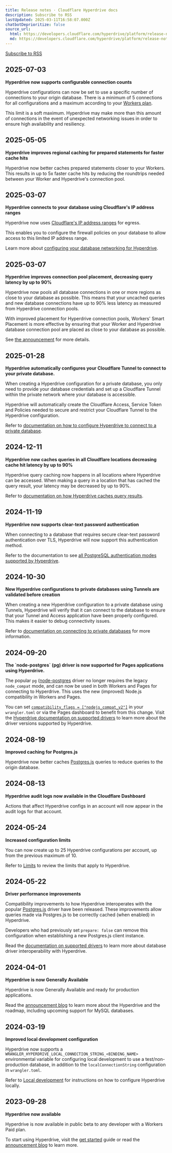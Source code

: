 ```yaml
---
title: Release notes · Cloudflare Hyperdrive docs
description: Subscribe to RSS
lastUpdated: 2025-03-11T16:58:07.000Z
chatbotDeprioritize: false
source_url:
  html: https://developers.cloudflare.com/hyperdrive/platform/release-notes/
  md: https://developers.cloudflare.com/hyperdrive/platform/release-notes/index.md
---
```


[Subscribe to RSS](https://developers.cloudflare.com/hyperdrive/platform/release-notes/index.xml)

## 2025-07-03

**Hyperdrive now supports configurable connection counts**

Hyperdrive configurations can now be set to use a specific number of connections to your origin database. There is a minimum of 5 connections for all configurations and a maximum according to your [Workers plan](https://developers.cloudflare.com/hyperdrive/platform/limits/).

This limit is a soft maximum. Hyperdrive may make more than this amount of connections in the event of unexpected networking issues in order to ensure high availability and resiliency.

## 2025-05-05

**Hyperdrive improves regional caching for prepared statements for faster cache hits**

Hyperdrive now better caches prepared statements closer to your Workers. This results in up to 5x faster cache hits by reducing the roundtrips needed between your Worker and Hyperdrive's connection pool.

## 2025-03-07

**Hyperdrive connects to your database using Cloudflare's IP address ranges**

Hyperdrive now uses [Cloudflare's IP address ranges](https://www.cloudflare.com/ips/) for egress.

This enables you to configure the firewall policies on your database to allow access to this limited IP address range.

Learn more about [configuring your database networking for Hyperdrive](https://developers.cloudflare.com/hyperdrive/configuration/firewall-and-networking-configuration/).

## 2025-03-07

**Hyperdrive improves connection pool placement, decreasing query latency by up to 90%**

Hyperdrive now pools all database connections in one or more regions as close to your database as possible. This means that your uncached queries and new database connections have up to 90% less latency as measured from Hyperdrive connection pools.

With improved placement for Hyperdrive connection pools, Workers' Smart Placement is more effective by ensuring that your Worker and Hyperdrive database connection pool are placed as close to your database as possible.

See [the announcement](https://developers.cloudflare.com/changelog/2025-03-04-hyperdrive-pooling-near-database-and-ip-range-egress/) for more details.

## 2025-01-28

**Hyperdrive automatically configures your Cloudflare Tunnel to connect to your private database.**

When creating a Hyperdrive configuration for a private database, you only need to provide your database credentials and set up a Cloudflare Tunnel within the private network where your database is accessible.

Hyperdrive will automatically create the Cloudflare Access, Service Token and Policies needed to secure and restrict your Cloudflare Tunnel to the Hyperdrive configuration.

Refer to [documentation on how to configure Hyperdrive to connect to a private database](https://developers.cloudflare.com/hyperdrive/configuration/connect-to-private-database/).

## 2024-12-11

**Hyperdrive now caches queries in all Cloudflare locations decreasing cache hit latency by up to 90%**

Hyperdrive query caching now happens in all locations where Hyperdrive can be accessed. When making a query in a location that has cached the query result, your latency may be decreased by up to 90%.

Refer to [documentation on how Hyperdrive caches query results](https://developers.cloudflare.com/hyperdrive/configuration/how-hyperdrive-works/#query-caching).

## 2024-11-19

**Hyperdrive now supports clear-text password authentication**

When connecting to a database that requires secure clear-text password authentication over TLS, Hyperdrive will now support this authentication method.

Refer to the documentation to see [all PostgreSQL authentication modes supported by Hyperdrive](https://developers.cloudflare.com/hyperdrive/reference/supported-databases-and-features#supported-postgresql-authentication-modes).

## 2024-10-30

**New Hyperdrive configurations to private databases using Tunnels are validated before creation**

When creating a new Hyperdrive configuration to a private database using Tunnels, Hyperdrive will verify that it can connect to the database to ensure that your Tunnel and Access application have been properly configured. This makes it easier to debug connectivity issues.

Refer to [documentation on connecting to private databases](https://developers.cloudflare.com/hyperdrive/configuration/connect-to-private-database/) for more information.

## 2024-09-20

**The \`node-postgres\` (pg) driver is now supported for Pages applications using Hyperdrive.**

The popular `pg` ([node-postgres](https://github.com/brianc/node-postgres) driver no longer requires the legacy `node_compat` mode, and can now be used in both Workers and Pages for connecting to Hyperdrive. This uses the new (improved) Node.js compatibility in Workers and Pages.

You can set [`compatibility_flags = ["nodejs_compat_v2"]`](https://developers.cloudflare.com/workers/runtime-apis/nodejs/) in your `wrangler.toml` or via the Pages dashboard to benefit from this change. Visit the [Hyperdrive documentation on supported drivers](https://developers.cloudflare.com/hyperdrive/examples/connect-to-postgres/#supported-drivers) to learn more about the driver versions supported by Hyperdrive.

## 2024-08-19

**Improved caching for Postgres.js**

Hyperdrive now better caches [Postgres.js](https://github.com/porsager/postgres) queries to reduce queries to the origin database.

## 2024-08-13

**Hyperdrive audit logs now available in the Cloudflare Dashboard**

Actions that affect Hyperdrive configs in an account will now appear in the audit logs for that account.

## 2024-05-24

**Increased configuration limits**

You can now create up to 25 Hyperdrive configurations per account, up from the previous maximum of 10.

Refer to [Limits](https://developers.cloudflare.com/hyperdrive/platform/limits/) to review the limits that apply to Hyperdrive.

## 2024-05-22

**Driver performance improvements**

Compatibility improvements to how Hyperdrive interoperates with the popular [Postgres.js](https://github.com/porsager/postgres) driver have been released. These improvements allow queries made via Postgres.js to be correctly cached (when enabled) in Hyperdrive.

Developers who had previously set `prepare: false` can remove this configuration when establishing a new Postgres.js client instance.

Read the [documentation on supported drivers](https://developers.cloudflare.com/hyperdrive/examples/connect-to-postgres/#supported-drivers) to learn more about database driver interoperability with Hyperdrive.

## 2024-04-01

**Hyperdrive is now Generally Available**

Hyperdrive is now Generally Available and ready for production applications.

Read the [announcement blog](https://blog.cloudflare.com/making-full-stack-easier-d1-ga-hyperdrive-queues) to learn more about the Hyperdrive and the roadmap, including upcoming support for MySQL databases.

## 2024-03-19

**Improved local development configuration**

Hyperdrive now supports a `WRANGLER_HYPERDRIVE_LOCAL_CONNECTION_STRING_<BINDING_NAME>` environmental variable for configuring local development to use a test/non-production database, in addition to the `localConnectionString` configuration in `wrangler.toml`.

Refer to [Local development](https://developers.cloudflare.com/hyperdrive/configuration/local-development/) for instructions on how to configure Hyperdrive locally.

## 2023-09-28

**Hyperdrive now available**

Hyperdrive is now available in public beta to any developer with a Workers Paid plan.

To start using Hyperdrive, visit the [get started](https://developers.cloudflare.com/hyperdrive/get-started/) guide or read the [announcement blog](https://blog.cloudflare.com/hyperdrive-making-regional-databases-feel-distributed/) to learn more.

